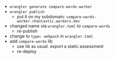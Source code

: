 - `wrangler generate compare-words-worker`
- `wrangler publish`
    - put it on my subdomain: `compare-words-worker.chantastic.workers.dev`
- changed name via `wrangler.toml` to `compare-words`
    - re-publish
- change to `type: webpack` in `wrangler.toml`
- add `compare-words` lib
    - use lib as usual. export a static assessment
    - re-deploy